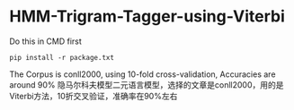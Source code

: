 # HMM-Trigram-Tagger-using-Viterbi
Do this in CMD first
```
pip install -r package.txt
```
The Corpus is conll2000, using 10-fold cross-validation, Accuracies are around 90%
隐马尔科夫模型二元语言模型，选择的文章是conll2000，用的是Viterbi方法，10折交叉验证，准确率在90%左右

